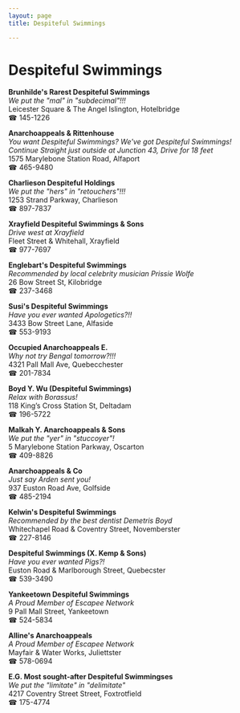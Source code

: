 ```yaml
---
layout: page 
title: Despiteful Swimmings

---
```



# Despiteful Swimmings


 **Brunhilde's Rarest Despiteful Swimmings**  
_We put the "mal" in "subdecimal"!!!_  
Leicester Square & The Angel Islington, Hotelbridge  
☎ 145-1226

**Anarchoappeals & Rittenhouse**  
_You want Despiteful Swimmings? We've got Despiteful Swimmings! 
Continue Straight just outside at Junction 43, Drive for 18 feet_  
1575 Marylebone Station Road, Alfaport  
☎ 465-9480

**Charlieson Despiteful Holdings**  
_We put the "hers" in "retouchers"!!!_  
1253 Strand Parkway, Charlieson  
☎ 897-7837

**Xrayfield Despiteful Swimmings & Sons**  
_Drive west at Xrayfield_  
Fleet Street & Whitehall, Xrayfield  
☎ 977-7697

**Englebart's Despiteful Swimmings**  
_Recommended by local celebrity musician Prissie Wolfe_  
26 Bow Street St, Kilobridge  
☎ 237-3468

**Susi's Despiteful Swimmings**  
_Have you ever wanted Apologetics?!!_  
3433 Bow Street Lane, Alfaside  
☎ 553-9193

**Occupied Anarchoappeals E.**  
_Why not try Bengal tomorrow?!!!_  
4321 Pall Mall Ave, Quebecchester  
☎ 201-7834

**Boyd Y. Wu (Despiteful Swimmings)**  
_Relax with Borassus!_  
118 King’s Cross Station St, Deltadam  
☎ 196-5722

**Malkah Y. Anarchoappeals & Sons**  
_We put the "yer" in "stuccoyer"!_  
5 Marylebone Station Parkway, Oscarton  
☎ 409-8826

**Anarchoappeals & Co**  
_Just say Arden sent you!_  
937 Euston Road Ave, Golfside  
☎ 485-2194

**Kelwin's Despiteful Swimmings**  
_Recommended by the best dentist Demetris Boyd_  
Whitechapel Road & Coventry Street, Novemberster  
☎ 227-8146

**Despiteful Swimmings (X. Kemp & Sons)**  
_Have you ever wanted Pigs?!_  
Euston Road & Marlborough Street, Quebecster  
☎ 539-3490

**Yankeetown Despiteful Swimmings**  
_A Proud Member of Escapee Network_  
9 Pall Mall Street, Yankeetown  
☎ 524-5834

**Alline's Anarchoappeals**  
_A Proud Member of Escapee Network_  
Mayfair & Water Works, Juliettster  
☎ 578-0694

**E.G. Most sought-after Despiteful Swimmingses**  
_We put the "limitate" in "delimitate"_  
4217 Coventry Street Street, Foxtrotfield  
☎ 175-4774


